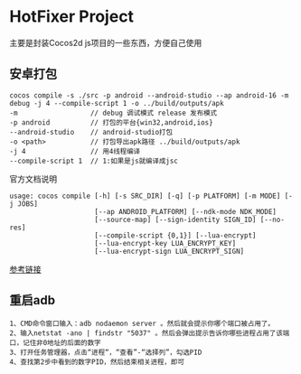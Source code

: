 # HotFixer Project
主要是封装Cocos2d js项目的一些东西，方便自己使用
    
## 安卓打包
    cocos compile -s ./src -p android --android-studio --ap android-16 -m debug -j 4 --compile-script 1 -o ../build/outputs/apk
    -m                  // debug 调试模式 release 发布模式
    -p android          // 打包的平台{win32,android,ios}
    --android-studio    // android-studio打包
    -o <path>           // 打包导出apk路径 ../build/outputs/apk
    -j 4                // 用4线程编译
    --compile-script 1  // 1:如果是js就编译成jsc
    
官方文档说明

    usage: cocos compile [-h] [-s SRC_DIR] [-q] [-p PLATFORM] [-m MODE] [-j JOBS]
                         [--ap ANDROID_PLATFORM] [--ndk-mode NDK_MODE]
                         [--source-map] [--sign-identity SIGN_ID] [--no-res]
                         [--compile-script {0,1}] [--lua-encrypt]
                         [--lua-encrypt-key LUA_ENCRYPT_KEY]
                         [--lua-encrypt-sign LUA_ENCRYPT_SIGN]
[参考链接](http://www.cocos2d-x.org/wiki/Cocos_compile)

## 重启adb
    1、CMD命令窗口输入：adb nodaemon server 。然后就会提示你哪个端口被占用了。
    2、输入netstat -ano | findstr "5037" 。然后会弹出提示告诉你哪些进程占用了该端口，记住非0地址的后面的数字
    3、打开任务管理器，点击“进程“，“查看”-“选择列”，勾选PID
    4、查找第2步中看到的数字PID，然后结束相关进程，即可
